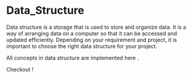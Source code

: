 # Data_Structure

Data structure is a storage that is used to store and organize data. It is a way of arranging data on a computer so that it can be accessed and updated efficiently. Depending on your requirement and project, it is important to choose the right data structure for your project.

All concepts in data structure are implemented here .

Checkout !
